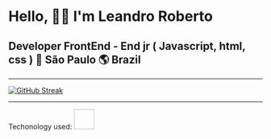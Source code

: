 # Hello, 🙋‍♂️ I'm Leandro Roberto
## Developer FrontEnd - End jr ( Javascript, html, css ) 🏡 São Paulo 🌎 Brazil
<hr>

[![GitHub Streak](https://streak-stats.demolab.com/?user=leandroroberto)](https://git.io/streak-stats)

<hr>
Techonology used:
<img https://commons.wikimedia.org/wiki/File:Unofficial_JavaScript_logo_2.svg width="40" height="40"/>
